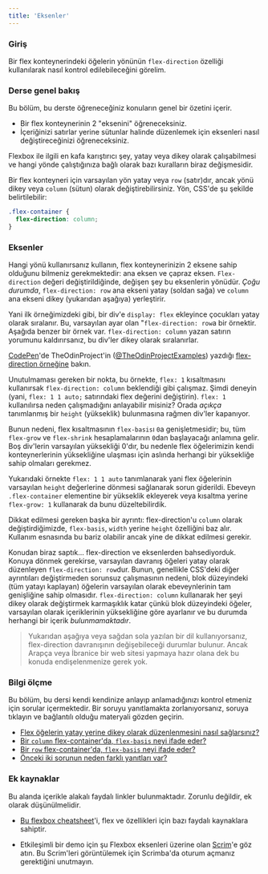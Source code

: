 ```yaml
---
title: 'Eksenler'
---
```


### Giriş

Bir flex konteynerindeki öğelerin yönünün `flex-direction` özelliği kullanılarak nasıl kontrol edilebileceğini görelim.

### Derse genel bakış

Bu bölüm, bu derste öğreneceğiniz konuların genel bir özetini içerir.

-   Bir flex konteynerinin 2 "eksenini" öğreneceksiniz.
-   İçeriğinizi satırlar yerine sütunlar halinde düzenlemek için eksenleri nasıl değiştireceğinizi öğreneceksiniz.

Flexbox ile ilgili en kafa karıştırıcı şey, yatay veya dikey olarak çalışabilmesi ve hangi yönde çalıştığınıza bağlı olarak bazı kuralların biraz değişmesidir.

Bir flex konteyneri için varsayılan yön yatay veya `row` (satır)dır, <span id='flex-vertical'>ancak yönü dikey veya `column` (sütun) olarak değiştirebilirsiniz. Yön, CSS'de şu şekilde belirtilebilir: </span>

~~~css
.flex-container {
  flex-direction: column;
}
~~~

### Eksenler

<span id='flex-axes'>Hangi yönü kullanırsanız kullanın, flex konteynerinizin 2 eksene sahip olduğunu bilmeniz gerekmektedir: ana eksen ve çapraz eksen. `Flex-direction` değeri değiştirildiğinde, değişen şey bu eksenlerin yönüdür. _Çoğu durumda_, `flex-direction: row` ana ekseni yatay (soldan sağa) ve `column` ana ekseni dikey (yukarıdan aşağıya) yerleştirir.</span>

Yani ilk örneğimizdeki gibi, bir div'e `display: flex` ekleyince çocukları yatay olarak sıralanır. Bu, varsayılan ayar olan "`flex-direction: row`a bir örnektir. Aşağıda benzer bir örnek var. `flex-direction: column` yazan satırın yorumunu kaldırırsanız, bu div'ler dikey olarak sıralanırlar.

<span>[CodePen](https://codepen.io)'de TheOdinProject'in ([@TheOdinProjectExamples](https://codepen.io/TheOdinProjectExamples)) yazdığı [flex-direction örneğine](https://codepen.io/TheOdinProjectExamples/pen/BaZKPdw) bakın. </span>
<script async src="https://cpwebassets.codepen.io/assets/embed/ei.js"></script>

Unutulmaması gereken bir nokta, bu örnekte, `flex: 1` kısaltmasını kullanırsak `flex-direction: column` beklendiği gibi çalışmaz. Şimdi deneyin (yani, `flex: 1 1 auto;` satırındaki flex değerini değiştirin). `flex: 1` kullanılırsa neden çalışmadığını anlayabilir misiniz? Orada _açıkça_ tanımlanmış bir `height` (yükseklik) bulunmasına rağmen div'ler kapanıyor.

Bunun nedeni, <span id='row-flex-basis'> flex kısaltmasının `flex-basis`ı `0`a genişletmesidir; bu, tüm `flex-grow` ve `flex-shrink` hesaplamalarının `0`dan başlayacağı anlamına gelir.</span> Boş div'lerin varsayılan yüksekliği 0'dır, bu nedenle flex öğelerimizin kendi konteynerlerinin yüksekliğine ulaşması için aslında herhangi bir yüksekliğe sahip olmaları gerekmez.

Yukarıdaki örnekte `flex: 1 1 auto` tanımlanarak yani flex öğelerinin varsayılan `height` değerlerine dönmesi sağlanarak sorun giderildi. Ebeveyn `.flex-container` elementine bir yükseklik ekleyerek veya kısaltma yerine `flex-grow: 1` kullanarak da bunu düzeltebilirdik.

Dikkat edilmesi gereken başka bir ayrıntı: <span id='column-flex-basis'>flex-direction'u `column` olarak değiştirdiğimizde, `flex-basis`, `width` yerine `height` özelliğini baz alır.</span> Kullanım esnasında bu bariz olabilir ancak yine de dikkat edilmesi gerekir.

Konudan biraz saptık... flex-direction ve eksenlerden bahsediyorduk. Konuya dönmek gerekirse, varsayılan davranış öğeleri yatay olarak düzenleyen `flex-direction: row`dur. Bunun, genellikle CSS'deki diğer ayrıntıları değiştirmeden sorunsuz çalışmasının nedeni, blok düzeyindeki (tüm yatayı kaplayan) öğelerin varsayılan olarak ebeveynlerinin tam genişliğine sahip olmasıdır. `flex-direction: column` kullanarak her şeyi dikey olarak değiştirmek karmaşıklık katar çünkü blok düzeyindeki öğeler, varsayılan olarak içeriklerinin yüksekliğine göre ayarlanır ve bu durumda herhangi bir içerik _bulunmamaktadır_.

> Yukarıdan aşağıya veya sağdan sola yazılan bir dil kullanıyorsanız, flex-direction davranışının değişebileceği durumlar bulunur. Ancak Arapça veya İbranice bir web sitesi yapmaya hazır olana dek bu konuda endişelenmenize gerek yok. 


### Bilgi ölçme

Bu bölüm, bu dersi kendi kendinize anlayıp anlamadığınızı kontrol etmeniz için sorular içermektedir. Bir soruyu yanıtlamakta zorlanıyorsanız, soruya tıklayın ve bağlantılı olduğu materyali gözden geçirin.

-   [Flex öğelerin yatay yerine dikey olarak düzenlenmesini nasıl sağlarsınız?](#flex-vertical)
-   [Bir `column` flex-container'da, `flex-basis` neyi ifade eder?](#column-flex-basis)
-   [Bir `row` flex-container'da, `flex-basis` neyi ifade eder?](#row-flex-basis)
-   [Önceki iki sorunun neden farklı yanıtları var?](#flex-axes)

### Ek kaynaklar

Bu alanda içerikle alakalı faydalı linkler bulunmaktadır. Zorunlu değildir, ek olarak düşünülmelidir.

*   [Bu flexbox cheatsheet](https://flexbox.malven.co/)'i, flex ve özellikleri için bazı faydalı kaynaklara sahiptir.

* Etkileşimli bir demo için şu Flexbox eksenleri üzerine olan [Scrim](https://scrimba.com/learn/flexbox/main-axis-and-cross-axis-flexbox-tutorial-cz94MT8?embed=odin,mini-header,no-big-play,no-next-up)'e göz atın. Bu Scrim'leri görüntülemek için Scrimba'da oturum açmanız gerektiğini unutmayın.